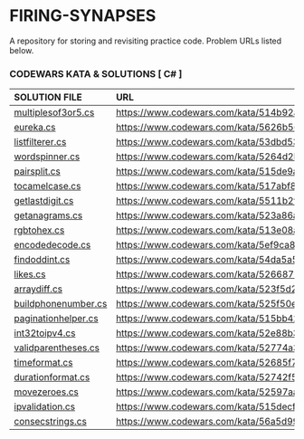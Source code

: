 # FIRING-SYNAPSES
A repository for storing and revisiting practice code.
Problem URLs listed below.

### CODEWARS KATA & SOLUTIONS [ C# ]
| SOLUTION FILE                                                                                         | URL                                                           |
| :-------------                                                                                        | :--------------                                               |
| [multiplesof3or5.cs](https://github.com/jwoot97/FIRING-SYNAPSES/blob/main/C%23/multiplesof3or5.cs)    | https://www.codewars.com/kata/514b92a657cdc65150000006/csharp |
| [eureka.cs](https://github.com/jwoot97/FIRING-SYNAPSES/blob/main/C%23/eureka.cs)                      | https://www.codewars.com/kata/5626b561280a42ecc50000d1/csharp |
| [listfilterer.cs](https://github.com/jwoot97/FIRING-SYNAPSES/blob/main/C%23/listfilterer.cs)          | https://www.codewars.com/kata/53dbd5315a3c69eed20002dd/csharp |
| [wordspinner.cs](https://github.com/jwoot97/FIRING-SYNAPSES/blob/main/C%23/wordspinner.cs)            | https://www.codewars.com/kata/5264d2b162488dc400000001/csharp |
| [pairsplit.cs](https://github.com/jwoot97/FIRING-SYNAPSES/blob/main/C%23/pairsplit.cs)                | https://www.codewars.com/kata/515de9ae9dcfc28eb6000001/csharp |
| [tocamelcase.cs](https://github.com/jwoot97/FIRING-SYNAPSES/blob/main/C%23/tocamelcase.cs)            | https://www.codewars.com/kata/517abf86da9663f1d2000003/csharp |
| [getlastdigit.cs](https://github.com/jwoot97/FIRING-SYNAPSES/blob/main/C%23/getlastdigit.cs)          | https://www.codewars.com/kata/5511b2f550906349a70004e1/csharp |
| [getanagrams.cs](https://github.com/jwoot97/FIRING-SYNAPSES/blob/main/C%23/getanagrams.cs)            | https://www.codewars.com/kata/523a86aa4230ebb5420001e1/csharp |
| [rgbtohex.cs](https://github.com/jwoot97/FIRING-SYNAPSES/blob/main/C%23/rgbtohex.cs)                  | https://www.codewars.com/kata/513e08acc600c94f01000001/csharp |
| [encodedecode.cs](https://github.com/jwoot97/FIRING-SYNAPSES/blob/main/C%23/encodedecode.cs)          | https://www.codewars.com/kata/5ef9ca8b76be6d001d5e1c3e/csharp |
| [findoddint.cs](https://github.com/jwoot97/FIRING-SYNAPSES/blob/main/C%23/findoddint.cs)              | https://www.codewars.com/kata/54da5a58ea159efa38000836/csharp |
| [likes.cs](https://github.com/jwoot97/FIRING-SYNAPSES/blob/main/C%23/likes.cs)                        | https://www.codewars.com/kata/5266876b8f4bf2da9b000362/csharp |
| [arraydiff.cs](https://github.com/jwoot97/FIRING-SYNAPSES/blob/main/C%23/arraydiff.cs)                | https://www.codewars.com/kata/523f5d21c841566fde000009/csharp |
| [buildphonenumber.cs](https://github.com/jwoot97/FIRING-SYNAPSES/blob/main/C%23/buildphonenumber.cs)  | https://www.codewars.com/kata/525f50e3b73515a6db000b83/csharp |
| [paginationhelper.cs](https://github.com/jwoot97/FIRING-SYNAPSES/blob/main/C%23/paginationhelper.cs)  | https://www.codewars.com/kata/515bb423de843ea99400000a/csharp |
| [int32toipv4.cs](https://github.com/jwoot97/FIRING-SYNAPSES/blob/main/C%23/int32toipv4.cs)            | https://www.codewars.com/kata/52e88b39ffb6ac53a400022e/csharp |
| [validparentheses.cs](https://github.com/jwoot97/FIRING-SYNAPSES/blob/main/C%23/validparentheses.cs)  | https://www.codewars.com/kata/52774a314c2333f0a7000688/csharp |
| [timeformat.cs](https://github.com/jwoot97/FIRING-SYNAPSES/blob/main/C%23/timeformat.cs)              | https://www.codewars.com/kata/52685f7382004e774f0001f7/csharp |
| [durationformat.cs](https://github.com/jwoot97/FIRING-SYNAPSES/blob/main/C%23/durationformat.cs)      | https://www.codewars.com/kata/52742f58faf5485cae000b9a/csharp |
| [movezeroes.cs](https://github.com/jwoot97/FIRING-SYNAPSES/blob/main/C%23/movezeroes.cs)              | https://www.codewars.com/kata/52597aa56021e91c93000cb0/csharp |
| [ipvalidation.cs](https://github.com/jwoot97/FIRING-SYNAPSES/blob/main/C%23/ipvalidation.cs)          | https://www.codewars.com/kata/515decfd9dcfc23bb6000006/csharp |
| [consecstrings.cs](https://github.com/jwoot97/FIRING-SYNAPSES/blob/main/C%23/consecstrings.cs)        | https://www.codewars.com/kata/56a5d994ac971f1ac500003e/csharp |
